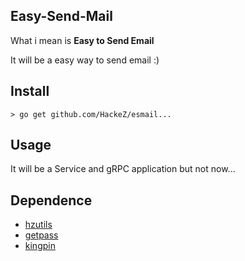 ## Easy-Send-Mail

What i mean is **Easy to Send Email**

It will be a easy way to send email :)


## Install

```
> go get github.com/HackeZ/esmail...
```

## Usage

It will be a Service and gRPC application but not now...


## Dependence

- [hzutils](https://github.com/hackez/hzutils)
- [getpass](https://github.com/dgiagio/getpass)
- [kingpin](https://github.com/alecthomas/kingpin)